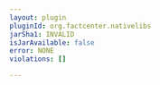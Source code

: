 ```yaml
---
layout: plugin
pluginId: org.factcenter.nativelibs
jarSha1: INVALID
isJarAvailable: false
error: NONE
violations: []

---
```


